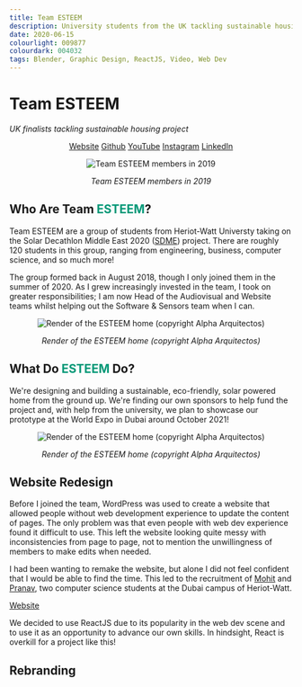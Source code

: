 ```yaml
---
title: Team ESTEEM
description: University students from the UK tackling sustainable housing
date: 2020-06-15
colourlight: 009877
colourdark: 004032
tags: Blender, Graphic Design, ReactJS, Video, Web Dev
---
```


# Team ESTEEM
*UK finalists tackling sustainable housing project*

<center>

<a href="https://teamesteem.co.uk" class="button buttonHighlight no-raise" target="_blank" rel="noreferrer">Website</a>
<a href="https://github.com/TeamEsteem" class="button no-raise" target="_blank" rel="noreferrer">Github</a>
<a href="https://www.youtube.com/channel/UC55Q10-DHmFwC7NWNMXcpfg" class="button no-raise" target="_blank" rel="noreferrer">YouTube</a>
<a href="https://www.instagram.com/teamesteem2020/" class="button no-raise" target="_blank" rel="noreferrer">Instagram</a>
<a href="https://www.linkedin.com/company/team-esteem-2020" class="button no-raise" target="_blank" rel="noreferrer">LinkedIn</a>

</center>

<center>

![Team ESTEEM members in 2019](teamesteem.jpg)

*Team ESTEEM members in 2019*
</center>

## Who Are Team <span style="color: #009877">ESTEEM</span>?

Team ESTEEM are a group of students from Heriot-Watt Universty taking on the Solar Decathlon Middle East 2020 ([SDME](https://www.solardecathlonme.com/)) project. There are roughly 120 students in this group, ranging from engineering, business, computer science, and so much more! 

The group formed back in August 2018, though I only joined them in the summer of 2020. As I grew increasingly invested in the team, I took on greater responsibilities; I am now Head of the Audiovisual and Website teams whilst helping out the Software & Sensors team when I can.

<center>

![Render of the ESTEEM home (copyright Alpha Arquitectos)](render1.jpg)

*Render of the ESTEEM home (copyright Alpha Arquitectos)*
</center>

## What Do <span style="color: #009877">ESTEEM</span> Do?

We're designing and building a sustainable, eco-friendly, solar powered home from the ground up. We're finding our own sponsors to help fund the project and, with help from the university, we plan to showcase our prototype at the World Expo in Dubai around October 2021!

<center>

![Render of the ESTEEM home (copyright Alpha Arquitectos)](render2.jpg)

*Render of the ESTEEM home (copyright Alpha Arquitectos)*
</center>

## Website Redesign

Before I joined the team, WordPress was used to create a website that allowed people without web development experience to update the content of pages. The only problem was that even people with web dev experience found it difficult to use. This left the website looking quite messy with inconsistencies from page to page, not to mention the unwillingness of members to make edits when needed.

I had been wanting to remake the website, but alone I did not feel confident that I would be able to find the time. This led to the recruitment of [Mohit](https://www.linkedin.com/in/mohit-katta/) and [Pranav](https://www.linkedin.com/in/pranav-chachara/), two computer science students at the Dubai campus of Heriot-Watt.

<a href="https://teamesteem.co.uk" class="button buttonHighlight no-raise" target="_blank" rel="noreferrer">Website</a>

We decided to use ReactJS due to its popularity in the web dev scene and to use it as an opportunity to advance our own skills. In hindsight, React is overkill for a project like this!

## Rebranding

